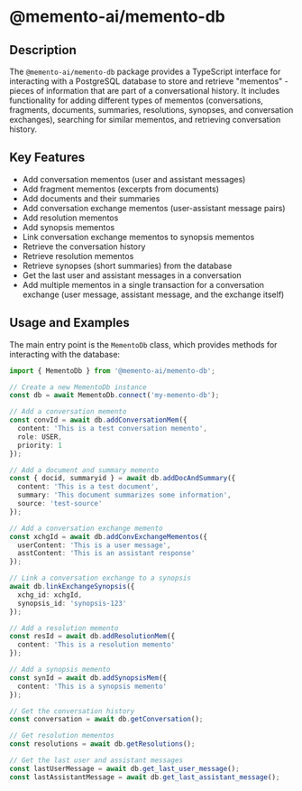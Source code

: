 # @memento-ai/memento-db
## Description
The `@memento-ai/memento-db` package provides a TypeScript interface for interacting with a PostgreSQL database to store and retrieve "mementos" - pieces of information that are part of a conversational history. It includes functionality for adding different types of mementos (conversations, fragments, documents, summaries, resolutions, synopses, and conversation exchanges), searching for similar mementos, and retrieving conversation history.

## Key Features
- Add conversation mementos (user and assistant messages)
- Add fragment mementos (excerpts from documents)
- Add documents and their summaries
- Add conversation exchange mementos (user-assistant message pairs)
- Add resolution mementos
- Add synopsis mementos
- Link conversation exchange mementos to synopsis mementos
- Retrieve the conversation history
- Retrieve resolution mementos
- Retrieve synopses (short summaries) from the database
- Get the last user and assistant messages in a conversation
- Add multiple mementos in a single transaction for a conversation exchange (user message, assistant message, and the exchange itself)

## Usage and Examples
The main entry point is the `MementoDb` class, which provides methods for interacting with the database:

```typescript
import { MementoDb } from '@memento-ai/memento-db';

// Create a new MementoDb instance
const db = await MementoDb.connect('my-memento-db');

// Add a conversation memento
const convId = await db.addConversationMem({
  content: 'This is a test conversation memento',
  role: USER,
  priority: 1
});

// Add a document and summary memento
const { docid, summaryid } = await db.addDocAndSummary({
  content: 'This is a test document',
  summary: 'This document summarizes some information',
  source: 'test-source'
});

// Add a conversation exchange memento
const xchgId = await db.addConvExchangeMementos({
  userContent: 'This is a user message',
  asstContent: 'This is an assistant response'
});

// Link a conversation exchange to a synopsis
await db.linkExchangeSynopsis({
  xchg_id: xchgId,
  synopsis_id: 'synopsis-123'
});

// Add a resolution memento
const resId = await db.addResolutionMem({
  content: 'This is a resolution memento'
});

// Add a synopsis memento
const synId = await db.addSynopsisMem({
  content: 'This is a synopsis memento'
});

// Get the conversation history
const conversation = await db.getConversation();

// Get resolution mementos
const resolutions = await db.getResolutions();

// Get the last user and assistant messages
const lastUserMessage = await db.get_last_user_message();
const lastAssistantMessage = await db.get_last_assistant_message();
```
